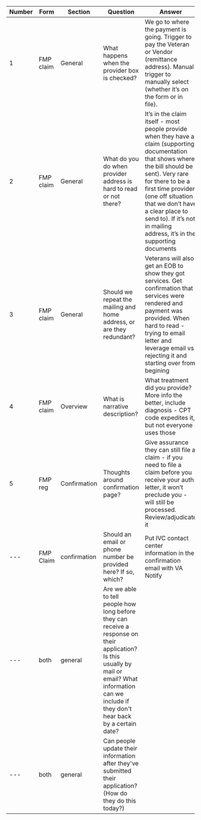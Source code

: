 |Number|Form|Section|Question|Answer|
|---|---|---|---|---|
|1|FMP claim|General|What happens when the provider box is checked?|We go to where the payment is going. Trigger to pay the Veteran or Vendor (remittance address). Manual trigger to manually select (whether it’s on the form or in file).|
|2|FMP claim|General|What do you do when provider address is hard to read or not there?| It’s in the claim itself -  most people provide when they have a claim (supporting documentation that shows where the bill should be sent). Very rare for there to be a first time provider (one off situation that we don’t have a clear place to send to). If it’s not in mailing address, it’s in the supporting documents|
|3|FMP claim|General|Should we repeat the mailing and home address, or are they redundant?|Veterans will also get an EOB to show they got services. Get confirmation that services were rendered and payment was provided. When hard to read - trying to email letter and leverage email vs rejecting it and starting over from begining|
|4|FMP claim|Overview|What is narrative description?| What treatment did you provide? More info the better, include diagnosis - CPT code expedites it, but not everyone uses those|
|5|FMP reg|Confirmation|Thoughts around confirmation page?| Give assurance they can still file a claim - if you need to file a claim before you receive your auth letter, it won’t preclude you - will still be processed. Review/adjudicate it|
|---|FMP Claim|confirmation|Should an email or phone number be provided here? If so, which?|Put IVC contact center information in the confirmation email with VA Notify|
|---|both|general|Are we able to tell people how long before they can receive a response on their application? Is this usually by mail or email? What information can we include if they don't hear back by a certain date?||
|---|both|general|Can people update their information after they've submitted their application? (How do they do this today?)||
